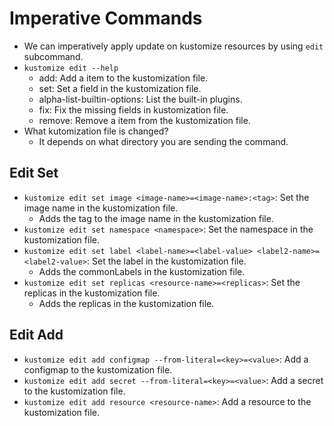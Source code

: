 # Imperative Commands

- We can imperatively apply update on kustomize resources by using `edit` subcommand.
- `kustomize edit --help`
  - add: Add a item to the kustomization file.
  - set: Set a field in the kustomization file.
  - alpha-list-builtin-options: List the built-in plugins.
  - fix: Fix the missing fields in kustomization file.
  - remove: Remove a item from the kustomization file.
- What kutomization file is changed?
  - It depends on what directory you are sending the command.

## Edit Set

- `kustomize edit set image <image-name>=<image-name>:<tag>`: Set the image name in the kustomization file.
  - Adds the tag to the image name in the kustomization file.
- `kustomize edit set namespace <namespace>`: Set the namespace in the kustomization file.
- `kustomize edit set label <label-name>=<label-value> <label2-name>=<label2-value>`: Set the label in the kustomization file.
  - Adds the commonLabels in the kustomization file.
- `kustomize edit set replicas <resource-name>=<replicas>`: Set the replicas in the kustomization file.
  - Adds the replicas in the kustomization file.

## Edit Add

- `kustomize edit add configmap --from-literal=<key>=<value>`: Add a configmap to the kustomization file.
- `kustomize edit add secret --from-literal=<key>=<value>`: Add a secret to the kustomization file.
- `kustomize edit add resource <resource-name>`: Add a resource to the kustomization file.
